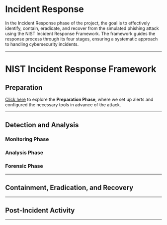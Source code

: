 # Incident Response

In the Incident Response phase of the project, the goal is to effectively identify, contain, eradicate, and recover from the simulated phishing attack using the NIST Incident Response Framework. The framework guides the response process through its four stages, ensuring a systematic approach to handling cybersecurity incidents.

---

# NIST Incident Response Framework

## Preparation

[Click here](https://github.com/A9u3ybaCyb3r/Adaptive-Threat-Detection-and-Incident-Response-Lab/tree/main/Preparation%20Phase) to explore the **Preparation Phase**, where we set up alerts and configured the necessary tools in advance of the attack.

---

## Detection and Analysis

### Monitoring Phase

### Analysis Phase

### Forensic Phase
---

## Containment, Eradication, and Recovery

---

## Post-Incident Activity

---

